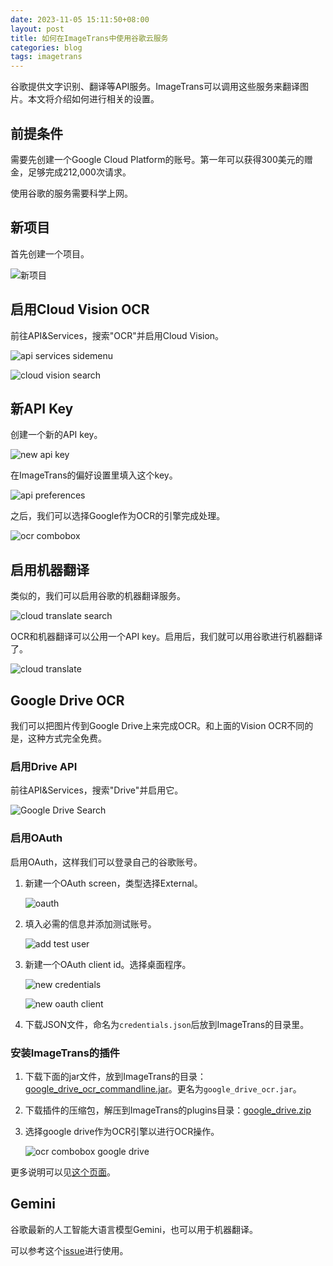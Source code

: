 ```yaml
---
date: 2023-11-05 15:11:50+08:00
layout: post
title: 如何在ImageTrans中使用谷歌云服务
categories: blog
tags: imagetrans
---
```


谷歌提供文字识别、翻译等API服务。ImageTrans可以调用这些服务来翻译图片。本文将介绍如何进行相关的设置。

## 前提条件

需要先创建一个Google Cloud Platform的账号。第一年可以获得300美元的赠金，足够完成212,000次请求。

使用谷歌的服务需要科学上网。

## 新项目

首先创建一个项目。

![新项目](/album/googlecloud/new_project.jpg)

## 启用Cloud Vision OCR

前往API&Services，搜索"OCR"并启用Cloud Vision。

![api services sidemenu](/album/googlecloud/api_services_sidemenu.jpg)

![cloud vision search](/album/googlecloud/cloud_vision_search.jpg)


## 新API Key

创建一个新的API key。

![new api key](/album/googlecloud/cloud_vision_new_api_key.jpg)

在ImageTrans的偏好设置里填入这个key。

![api preferences](/album/googlecloud/google_api_preferences.jpg)

之后，我们可以选择Google作为OCR的引擎完成处理。

![ocr combobox](/album/googlecloud/ocr_combobox.jpg)

## 启用机器翻译

类似的，我们可以启用谷歌的机器翻译服务。

![cloud translate search](/album/googlecloud/cloud_translate_search.jpg)

OCR和机器翻译可以公用一个API key。启用后，我们就可以用谷歌进行机器翻译了。

![cloud translate](/album/googlecloud/google_translate.jpg)

## Google Drive OCR

我们可以把图片传到Google Drive上来完成OCR。和上面的Vision OCR不同的是，这种方式完全免费。

### 启用Drive API

前往API&Services，搜索"Drive"并启用它。

![Google Drive Search](/album/googlecloud/drive_search.jpg)

### 启用OAuth

启用OAuth，这样我们可以登录自己的谷歌账号。

1. 新建一个OAuth screen，类型选择External。
    
   ![oauth](/album/googlecloud/oauth.jpg)
   
2. 填入必需的信息并添加测试账号。

   ![add test user](/album/googlecloud/test_user.jpg)

3. 新建一个OAuth client id。选择桌面程序。

   ![new credentials](/album/googlecloud/cloud_vision_new_api_key.jpg)
   
   ![new oauth client](/album/googlecloud/new_oauth_client.jpg)

4. 下载JSON文件，命名为`credentials.json`后放到ImageTrans的目录里。

### 安装ImageTrans的插件

1. 下载下面的jar文件，放到ImageTrans的目录： [google_drive_ocr_commandline.jar](https://github.com/xulihang/Google-Drive-OCR-Java/releases/download/builds/google_drive_ocr_commandline.jar)。更名为`google_drive_ocr.jar`。
2. 下载插件的压缩包，解压到ImageTrans的plugins目录：[google_drive.zip](https://github.com/xulihang/ImageTrans-docs/files/7404613/google_drive.zip)
3. 选择google drive作为OCR引擎以进行OCR操作。

   ![ocr combobox google drive](/album/googlecloud/ocr_combobox_google_drive.jpg)

更多说明可以见[这个页面](https://github.com/xulihang/ImageTrans_plugins/tree/master/googledriveOCR)。


## Gemini

谷歌最新的人工智能大语言模型Gemini，也可以用于机器翻译。

可以参考这个[issue](https://github.com/xulihang/ImageTrans-docs/issues/538)进行使用。


